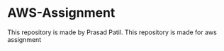# AWS-Assignment
This repository is made by Prasad Patil. This repository is made for aws assignment 
